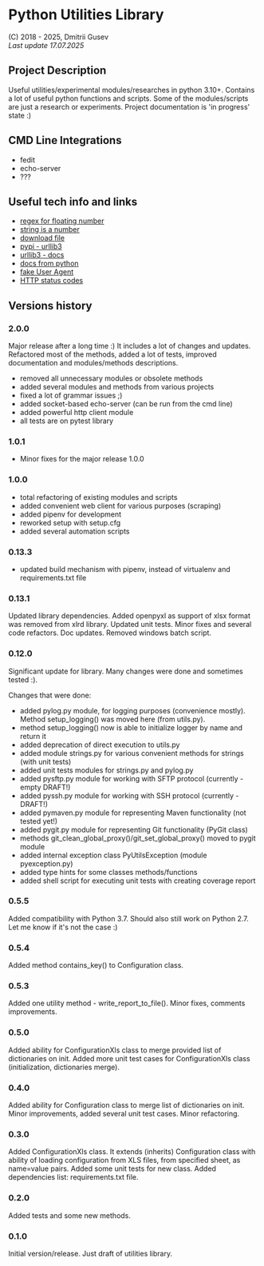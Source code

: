 # Python Utilities Library

(C) 2018 - 2025, Dmitrii Gusev  
*Last update 17.07.2025*

## Project Description

Useful utilities/experimental modules/researches in python 3.10+. Contains a lot of useful python functions and scripts.
Some of the modules/scripts are just a research or experiments.
Project documentation is 'in progress' state :)

## CMD Line Integrations

- fedit
- echo-server
- ???

## Useful tech info and links

- [regex for floating number](https://stackoverflow.com/questions/12643009/regular-expression-for-floating-point-numbers)
- [string is a number](https://stackoverflow.com/questions/354038/how-do-i-check-if-a-string-represents-a-number-float-or-int)
- [download file](https://stackoverflow.com/questions/7243750/download-file-from-web-in-python-3)
- [pypi - urllib3](https://pypi.org/project/urllib3/)
- [urllib3 - docs](https://urllib3.readthedocs.io/en/stable/)
- [docs from python](https://docs.python.org/3/howto/urllib2.html)
- [fake User Agent](https://github.com/hellysmile/fake-useragent)
- [HTTP status codes](https://en.wikipedia.org/wiki/List_of_HTTP_status_codes)

## Versions history

### 2.0.0

Major release after a long time :) It includes a lot of changes and updates. Refactored most of the methods, added a lot of tests, improved documentation and modules/methods descriptions.

- removed all unnecessary modules or obsolete methods
- added several modules and methods from various projects
- fixed a lot of grammar issues ;)
- added socket-based echo-server (can be run from the cmd line)
- added powerful http client module
- all tests are on pytest library

### 1.0.1

- Minor fixes for the major release 1.0.0

### 1.0.0

- total refactoring of existing modules and scripts
- added convenient web client for various purposes (scraping)
- added pipenv for development
- reworked setup with setup.cfg
- added several automation scripts

### 0.13.3

- updated build mechanism with pipenv, instead of virtualenv and requirements.txt file

### 0.13.1

Updated library dependencies. Added openpyxl as support of xlsx format was removed from
xlrd library. Updated unit tests. Minor fixes and several code refactors. Doc updates. Removed windows batch script.

### 0.12.0

Significant update for library. Many changes were done and sometimes tested :).

Changes that were done:

- added pylog.py module, for logging purposes (convenience mostly). Method setup_logging() was moved here
  (from utils.py).
- method setup_logging() now is able to initialize logger by name and return it
- added deprecation of direct execution to utils.py
- added module strings.py for various convenient methods for strings (with unit tests)
- added unit tests modules for strings.py and pylog.py
- added pysftp.py module for working with SFTP protocol (currently - empty DRAFT!)
- added pyssh.py module for working with SSH protocol (currently - DRAFT!)
- added pymaven.py module for representing Maven functionality (not tested yet!)
- added pygit.py module for representing Git functionality (PyGit class)
- methods git_clean_global_proxy()/git_set_global_proxy() moved to pygit module
- added internal exception class PyUtilsException (module pyexception.py)
- added type hints for some classes methods/functions
- added shell script for executing unit tests with creating coverage report

### 0.5.5

Added compatibility with Python 3.7. Should also still work on Python 2.7. Let me know if it's not the case :)

### 0.5.4

Added method contains_key() to Configuration class.

### 0.5.3

Added one utility method - write_report_to_file(). Minor fixes, comments improvements.

### 0.5.0

Added ability for ConfigurationXls class to merge provided list of dictionaries on init. Added more unit test cases for ConfigurationXls class (initialization, dictionaries merge).

### 0.4.0

Added ability for Configuration class to merge list of dictionaries on init. Minor improvements,
added several unit test cases. Minor refactoring.

### 0.3.0

Added ConfigurationXls class. It extends (inherits) Configuration class with ability of loading configuration from XLS files, from specified sheet, as name=value pairs. Added some unit tests for new class. Added dependencies list: requirements.txt file.

### 0.2.0

Added tests and some new methods.

### 0.1.0

Initial version/release. Just draft of utilities library.
